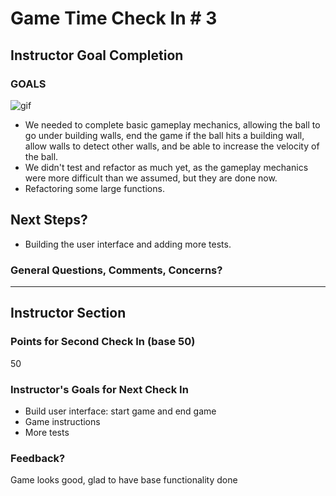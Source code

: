 # Game Time Check In # 3

## Instructor Goal Completion

### GOALS
  ![gif](http://g.recordit.co/NGdQmtsJwN.gif)  
  
  - We needed to complete basic gameplay mechanics, allowing the ball to go under building walls, end the game if the ball hits a building wall, allow walls to detect other walls, and be able to increase the velocity of the ball.
  - We didn't test and refactor as much yet, as the gameplay mechanics were more difficult than we assumed, but they are done now.
  - Refactoring some large functions.


## Next Steps?

- Building the user interface and adding more tests.

### General Questions, Comments, Concerns?

-----

## Instructor Section

### Points for Second Check In (base 50)

50

### Instructor's Goals for Next Check In

- Build user interface: start game and end game
- Game instructions
- More tests

### Feedback?

Game looks good, glad to have base functionality done

